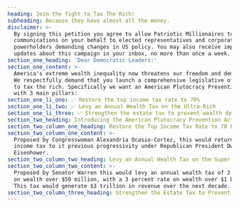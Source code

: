 ```yaml
---
heading: Join the fight to Tax The Rich!
subheading: Because they have almost all the money.
disclaimer: >-
  By signing this petition you agree to allow Patriotic Millionaires to send
  communications on your behalf to elected representatives and corporate
  powerholders demanding changes in US policy. You may also receive important
  updates about this campaign in your inbox, no more than once a week.
section_one_heading: 'Dear Democratic Leaders:'
section_one_content: >-
  America's extreme wealth inequality now threatens our freedom and democracy.
  We respectfully demand that you launch a comprehensive legislative offensive
  to tax the rich. Specifically we want an American Plutocracy Prevention Act
  with 3 main pillars:
section_one_li_one: ✅ Restore the top income tax rate to 70%
section_one_li_two: ✅ Levy an Annual Wealth Tax on the Ultra-Rich
section_one_li_three: ✅ Strengthen the estate tax to prevent wealth dynasties
section_two_heading: Introducing the American Plutocracy Prevention Act —
section_two_column_one_heading: Restore the Top Income Tax Rate to 70 Percent on Incomes Over $10 million.
section_two_column_one_content: >-
  Proposed by Congresswoman Alexandria Ocasio-Cortez, this would return the
  income tax to it previous progressivity under Republican President Dwight
  Eisenhower.
section_two_column_two_heading: Levy an Annual Wealth Tax on the Super-Rich.
section_two_column_two_content: >-
  Proposed by Senator Warren this would levy an annual wealth tax of 2 percent
  on wealth over $50 million, with a 3 percent rate on wealth over $1 billion.
  This tax would generate $3 trillion in revenue over the next decade.
section_two_column_three_heading: Strengthen the Estate Tax to Prevent Wealth Dynasties.
---
```


